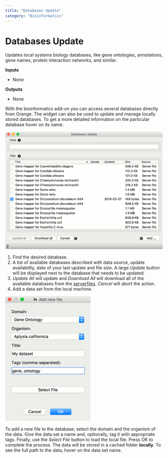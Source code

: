```yaml
---
title: "Databases Update"
category: "Bioinformatics"
---
```

Databases Update
================

Updates local systems biology databases, like gene ontologies,
annotations, gene names, protein interaction networks, and similar.

**Inputs**
- None

**Outputs**
- None


With the bioinformatics add-on you can access several databases directly from Orange. The widget can also be used to update and manage locally stored databases. To get a more detailed information on the particular database hover on its name.

![](/widget-catalog/bioinformatics/images/database_update/Databases-Update-stamped.png)

1. Find the desired database.
2. A list of available databases described with data source, update availability, date of your last update and file size. A large *Update* button will be displayed next to the database that needs to be updated.
3. *Update All* will update and *Download All* will download all of the available databases from the [serverfiles](https://orange.biolab.si/serverfiles-bio2/). *Cancel* will abort the action.
4. Add a data set from the local machine.

![](/widget-catalog/bioinformatics/images/database_update/Add-Dataset.png)

To add a new file to the database, select the domain and the organism of the data. Give the data set a name and, optionally, tag it with appropriate tags. Finally, use the *Select File* button to load the local file. Press OK to complete the process. The data will be stored in a cached folder **locally**. To see the full path to the data, hover on the data set name. 
